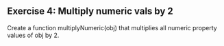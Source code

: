 <h2> Exercise 4: Multiply numeric vals by 2 </h2>
Create a function multiplyNumeric(obj) that multiplies all numeric property values of obj by 2.

